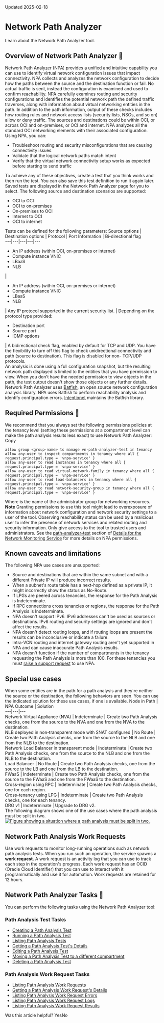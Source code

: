 Updated 2025-02-18
# Network Path Analyzer
Learn about the Network Path Analyzer tool.
## Overview of Network Path Analyzer 🔗 
Network Path Analyzer (NPA) provides a unified and intuitive capability you can use to identify virtual network configuration issues that impact connectivity. NPA collects and analyzes the network configuration to decide how the paths between the source and the destination function or fail. No actual traffic is sent, instead the configuration is examined and used to confirm reachability.
NPA carefully examines routing and security configurations and identifies the potential network path the defined traffic traverses, along with information about virtual networking entities in the path. In addition to the path information, output of these checks includes how routing rules and network access lists (security lists, NSGs, and so on) allow or deny traffic. The sources and destinations could be within OCI, or across OCI and on-premises, or OCI and internet. NPA analyzes all the standard OCI networking elements with their associated configuration. 
Using NPA, you can:
  * Troubleshoot routing and security misconfigurations that are causing connectivity issues
  * Validate that the logical network paths match intent
  * Verify that the virtual network connectivity setup works as expected before starting to send traffic


To achieve any of these objectives, create a test that you think works and then run the test. You can also save this test definition to run it again later. Saved tests are displayed in the Network Path Analyzer page for you to select.
The following source and destination scenarios are supported:
  * OCI to OCI
  * OCI to on-premises
  * On-premises to OCI
  * Internet to OCI
  * OCI to internet


Tests can be defined for the following parameters:
Source options | Destination options | Protocol | Port Information | Bi-directional flag  
---|---|---|---|---  
  * An IP address (within OCI, on-premises or internet) 
  * Compute instance VNIC
  * LBaaS 
  * NLB

| 
  * An IP address (within OCI, on-premises or internet) 
  * Compute instance VNIC 
  * LBaaS 
  * NLB 

|  Any IP protocol supported in the current security list. |  Depending on the protocol type provided:
  * Destination port
  * Source port
  * ICMP options

|  A bidirectional check flag, enabled by default for TCP and UDP. You have the flexibility to turn off this flag to check unidirectional connectivity and path (source to destination). This flag is disabled for non- TCP/UDP protocols.  
An analysis is done using a full configuration snapshot, but the resulting network path displayed is limited to the entities that you have permission to view. When you don't have the needed permission to view objects in the path, the test output doesn't show those objects or any further details. 
Network Path Analyzer uses [Batfish](https://www.batfish.org/), an open source network configuration analysis library. NPA uses Batfish to perform reachability analysis and identify configuration errors. [Intentionet](https://www.intentionet.com) maintains the Batfish library. 
## Required Permissions 🔗 
We recommend that you always set the following permissions policies at the tenancy level (setting these permissions at a compartment level can make the path analysis results less exact) to use Network Path Analyzer:
Copy
```
allow group <group-name> to manage vn-path-analyzer-test in tenancy 
allow any-user to inspect compartments in tenancy where all { request.principal.type = 'vnpa-service' }
allow any-user to read instances in tenancy where all { request.principal.type = 'vnpa-service' }
allow any-user to read virtual-network-family in tenancy where all { request.principal.type = 'vnpa-service' }
allow any-user to read load-balancers in tenancy where all { request.principal.type = 'vnpa-service' }
allow any-user to read network-security-group in tenancy where all { request.principal.type = 'vnpa-service' } 
```

Where <group-name> is the name of the administrator group for networking resources. 
**Note** Granting permissions to use this tool might lead to overexposure of information about network configuration and network security settings to a user of the tool. Observing reachability status can be used by a malicious user to infer the presence of network services and related routing and security information. Only give access to the tool to trusted users and administrators.
See the [path-analyzer-test](https://docs.oracle.com/iaas/Content/Identity/Reference/VnMonitoringpolicyreference.htm#corepolicyreference_topic-path-analyzer-test) section of [Details for the Network Monitoring Service](https://docs.oracle.com/iaas/Content/Identity/Reference/VnMonitoringpolicyreference.htm) for more details on NPA permissions.
##  Known caveats and limitations
The following NPA use cases are unsupported:
  * Source and destinations that are within the same subnet and with a different Private IP will produce incorrect results.
  * When a subnet's route table has a next-hop defined as a private IP, it might incorrectly show the status as No-Route. 
  * If LPGs are peered across tenancies, the response for the Path Analysis is Indeterminate.
  * If RPC connections cross tenancies or regions, the response for the Path Analysis is Indeterminate.
  * NPA doesn't support IPv6. IPv6 addresses can't be used as sources or destinations. IPv6 routing and security settings are ignored and don't affect the results.
  * NPA doesn't detect routing loops, and if routing loops are present the results can be inconclusive or indicate a failure.
  * Intra-VCN routing and internet gateway routing aren't yet supported in NPA and can cause inaccurate Path Analysis results.
  * NPA doesn't function if the number of compartments in the tenancy requesting the Path Analysis is more than 100. For these tenancies you must [raise a support request](https://docs.oracle.com/iaas/Content/GSG/Tasks/contactingsupport.htm) to use NPA.


## Special use cases
When some entities are in the path for a path analysis and they're neither the source or the destination, the following behaviors are seen. You can use the indicated solution for these use cases, if one is available. 
Node in Path | NPA Outcome | Solution  
---|---|---  
Network Virtual Appliance (NVA) |  Indeterminate |  Create two Path Analysis checks, one from the source to the NVA and one from the NVA to the destination.   
NLB deployed in non-transparent mode with SNAT configured |  No Route |  Create two Path Analysis checks, one from the source to the NLB and one from the NLB to the destination.  
Network Load Balancer in transparent mode |  Indeterminate |  Create two Path Analysis checks, one from the source to the NLB and one from the NLB to the destination.   
Load Balancer |  No Route |  Create two Path Analysis checks, one from the source to the LB and one from the LB to the destination.   
FWaaS |  Indeterminate |  Create two Path Analysis checks, one from the source to the FWaaS and one from the FWaaS to the destination.  
Cross-region using RPC |  Indeterminate |  Create two Path Analysis checks, one for each region.  
Cross-tenancy using LPG |  Indeterminate |  Create two Path Analysis checks, one for each tenancy.  
DRG v1 |  Indeterminate |  Upgrade to DRG v2.  
The following diagram shows one of the use cases where the path analysis must be split in two.
[![Figure showing a situation where a path analysis must be split in two.](https://docs.oracle.com/en-us/iaas/Content/Network/Images/network_npa-split-scenario.svg)](https://docs.oracle.com/en-us/iaas/Content/Network/Images/network_npa-split-scenario.svg)
## Network Path Analysis Work Requests
Use work requests to monitor long-running operations such as network path analysis tests. When you run such an operation, the service spawns a **work request**. A work request is an activity log that you can use to track each step in the operation's progress. Each work request has an OCID (Oracle Cloud Identifier) that you can use to interact with it programmatically and use it for automation. Work requests are retained for 12 hours.
## Network Path Analyzer Tasks 🔗 
You can perform the following tasks using the Network Path Analyzer tool:
### Path Analysis Test Tasks
  * [Creating a Path Analysis Test](https://docs.oracle.com/en-us/iaas/Content/Network/Tasks/path_analyzer-creating_test.htm#top "Use the Network Path Analyzer service to create a test that analyzes the configuration of a virtual network. See how the paths between the source and the destination function or fail.")
  * [Running a Path Analysis Test](https://docs.oracle.com/en-us/iaas/Content/Network/Tasks/path_analyzer-running_test.htm#top "Use the Network Path Analyzer service to run a test after it has been saved, or immediately after it has been configured.")
  * [Listing Path Analysis Tests](https://docs.oracle.com/en-us/iaas/Content/Network/Tasks/path-analyzer-list.htm#top "View a list of all path analysis tests in a compartment.")
  * [Getting a Path Analysis Test's Details](https://docs.oracle.com/en-us/iaas/Content/Network/Tasks/path-analyzer-get.htm#top "View the details for a network path analysis test in Network Path Analyzer.")
  * [Editing a Path Analysis Test](https://docs.oracle.com/en-us/iaas/Content/Network/Tasks/path-analyzer-edit.htm#top "Update the configuration information of a path analysis test.")
  * [Moving a Path Analysis Test to a different compartment](https://docs.oracle.com/en-us/iaas/Content/Network/Tasks/path_analyzer-change-compartment.htm#top "You can move a network path analysis to a different compartment in the Network Path Analyzer service.")
  * [Deleting a Path Analysis Test](https://docs.oracle.com/en-us/iaas/Content/Network/Tasks/path_analyzer-deleting_test.htm#top "Delete a network path analysis test in the Network Path Analyzer service.")


### Path Analysis Work Request Tasks
  * [Listing Path Analysis Work Requests](https://docs.oracle.com/en-us/iaas/Content/Network/Tasks/path-analyzer-work-request-list.htm#top "View a list of path analysis work requests in a compartment.")
  * [Getting a Path Analysis Work Request's Details](https://docs.oracle.com/en-us/iaas/Content/Network/Tasks/path-analyzer-work-request-get.htm#top "View details about a path analysis work request.")
  * [Listing Path Analysis Work Request Errors](https://docs.oracle.com/en-us/iaas/Content/Network/Tasks/path-analyzer-work-request-error-list.htm#top "View a list of network path analysis work request errors.")
  * [Listing Path Analysis Work Request Logs](https://docs.oracle.com/en-us/iaas/Content/Network/Tasks/path-analyzer-work-request-log-list.htm#top "View a list of network path analysis work request logs.")
  * [Listing Path Analysis Work Request Results](https://docs.oracle.com/en-us/iaas/Content/Network/Tasks/path-analyzer-work-request-result-list.htm#top "View a list of results for a successful path analysis work request.")


Was this article helpful?
YesNo

